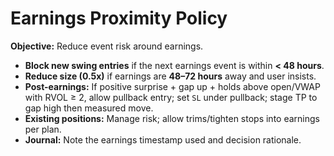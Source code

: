 # Earnings Proximity Policy

**Objective:** Reduce event risk around earnings.

- **Block new swing entries** if the next earnings event is within **< 48 hours**.
- **Reduce size (0.5x)** if earnings are **48–72 hours** away and user insists.
- **Post-earnings:** If positive surprise + gap up + holds above open/VWAP with RVOL ≥ 2, allow pullback entry; set `SL` under pullback; stage TP to gap high then measured move.
- **Existing positions:** Manage risk; allow trims/tighten stops into earnings per plan.
- **Journal:** Note the earnings timestamp used and decision rationale.
